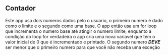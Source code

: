 ## Contador

Este app usa dois numeros dados pelo o usuario, o primeiro numero é dado como o limite e o segundo como uma base.
O app então usa um for loop que incrementa o numero base até atingir o numero limite, enquanto a condição do loop for verdadeira o app cria uma nova variavel que tem o valor inicial de 0 que é incrementado e printado.
O segundo numero ***DEVE*** ser menor que o primeiro numero para que você não receba uma exceção
